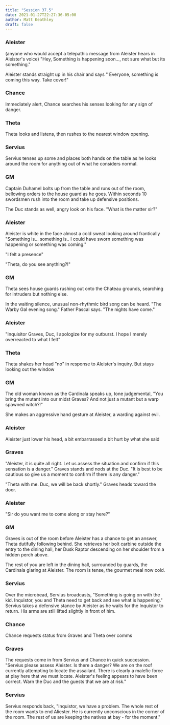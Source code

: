 ```yaml
---
title: "Session 37.5"
date: 2021-01-27T22:27:36-05:00
author: Matt Keathley
draft: false
---
```


### Aleister
(anyone who would accept a telepathic message from Aleister hears in Aleister's voice) "Hey, Something is happening soon..., not sure what but its something."

Aleister stands straight up in his chair and says " Everyone, something is coming this way. Take cover!"

### Chance
Immediately alert, Chance searches his senses looking for any sign of danger. 

### Theta
Theta looks and listens, then rushes to the nearest window opening.

### Servius
Servius tenses up some and places both hands on the table as he looks around the room for anything out of what he considers normal.

### GM
Captain Duhamel bolts up from the table and runs out of the room, bellowing orders to the house guard as he goes. Within seconds 10 swordsmen rush into the room and take up defensive positions.

The Duc stands as well, angry look on his face. "What is the matter sir?"

### Aleister
Aleister is white in the face almost a cold sweat looking around frantically "Something is... something is.. I could have sworn something was happening or something was coming."

"I felt a presence"

"Theta, do you see anything?!"

### GM
Theta sees house guards rushing out onto the Chateau grounds, searching for intruders but nothing else.

In the waiting silence, unusual non-rhythmic bird song can be heard. "The Warby Gal evening song." Father Pascal says. "The nights have come." 

### Aleister
"Inquisitor Graves, Duc, I apologize for my outburst.  I hope I merely overreacted to what I felt"

### Theta
Theta shakes her head "no" in response to Aleister's inquiry. But stays looking out the window

### GM
The old woman known as the Cardinala speaks up, tone judgemental, "You bring the mutant into our midst Graves? And not just a mutant but a warp spawned witch?!"

She makes an aggressive hand gesture at Aleister, a warding against evil.

### Aleister
Aleister just lower his head, a bit embarrassed a bit hurt by what she said

### Graves
"Aleister, it is quite all right. Let us assess the situation and confirm if this sensation is a danger." Graves stands and nods at the Duc. "It is best to be cautious so give us a moment to confirm if there is any danger."

"Theta with me. Duc, we will be back shortly." Graves heads toward the door.

### Aleister
"Sir do you want me to come along or stay here?"

### GM
Graves is out of the room before Aleister has a chance to get an answer, Theta dutifully following behind. She retrieves her bolt carbine outside the entry to the dining hall, her Dusk Raptor descending on her shoulder from a hidden perch above.

The rest of you are left in the dining hall, surrounded by guards, the Cardinala glaring at Aleister. The room is tense, the gourmet meal now cold.

### Servius
Over the microbead, Servius broadcasts, "Something is going on with the kid. Inquistor, you and Theta need to get back and see what is happening." Servius takes a defensive stance by Aleister as he waits for the Inquistor to return. His arms are still lifted slightly in front of him.

### Chance
Chance requests status from Graves and Theta over comms

### Graves
The requests come in from Servius and Chance in quick succession. "Servius please assess Aleister. Is there a danger? We are on the roof currently attempting to locate the assailant. There is clearly a malefic force at play here that we must locate. Aleister's feeling appears to have been correct. Warn the Duc and the guests that we are at risk."

### Servius
Servius responds back, "Inquistor, we have a problem. The whole rest of the room wants to end Aliester. He is currently unconscious in the corner of the room. The rest of us are keeping the natives at bay - for the moment."